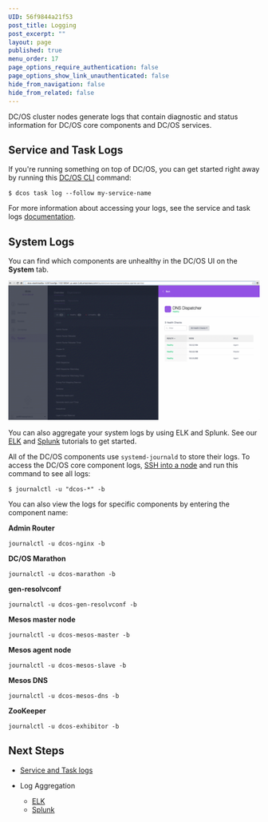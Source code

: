 ```yaml
---
UID: 56f9844a21f53
post_title: Logging
post_excerpt: ""
layout: page
published: true
menu_order: 17
page_options_require_authentication: false
page_options_show_link_unauthenticated: false
hide_from_navigation: false
hide_from_related: false
---
```

DC/OS cluster nodes generate logs that contain diagnostic and status information for DC/OS core components and DC/OS services.

## Service and Task Logs

If you're running something on top of DC/OS, you can get started right away by running this [DC/OS CLI][2] command: 

    $ dcos task log --follow my-service-name

For more information about accessing your logs, see the service and task logs [documentation][1].

## System Logs

You can find which components are unhealthy in the DC/OS UI on the **System** tab.

![system health](assets/images/ui-system-health-logging.gif)

You can also aggregate your system logs by using ELK and Splunk. See our [ELK][3] and [Splunk][4] tutorials to get started.

All of the DC/OS components use `systemd-journald` to store their logs. To access the DC/OS core component logs, [SSH into a node][5] and run this command to see all logs:

    $ journalctl -u "dcos-*" -b

You can also view the logs for specific components by entering the component name: 

**Admin Router**
    
    journalctl -u dcos-nginx -b
        
    
**DC/OS Marathon**

    journalctl -u dcos-marathon -b
    

**gen-resolvconf**

    journalctl -u dcos-gen-resolvconf -b
    

**Mesos master node**

    journalctl -u dcos-mesos-master -b
    

**Mesos agent node**

    journalctl -u dcos-mesos-slave -b
    

**Mesos DNS**

    journalctl -u dcos-mesos-dns -b
    

**ZooKeeper**

    journalctl -u dcos-exhibitor -b

## Next Steps

- [Service and Task logs][1]
- Log Aggregation

    - [ELK][3]
    - [Splunk][4]

[1]: /administration/logging/service-logs/
[2]: /usage/cli/install/
[3]: /administration/logging/elk/
[4]: /administration/logging/splunk/
[5]: /administration/sshcluster/
